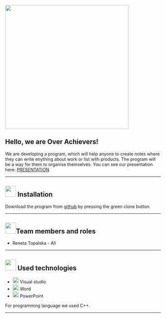 <img src="https://media.discordapp.net/attachments/856937460567113728/861567264914669598/tmp_1625483996449.jpg" width="400">

## Hello, we are Over Achievers!


We are developing a program, which will help anyone to create notes where they can write enything about work or list with products. 
The program will be a way for them to organise themselves. You can see our presentation here:
[PRESENTATION]()

---
 

## <img src="https://media.discordapp.net/attachments/856937460567113728/861573760015925278/tmp_1625485413110.jpg" width="35">  Installation 

Download the program from [github](https://github.com/RBTopalska18/Over-Achievers-MusalaSoft-Project) by pressing the green clone button. 

---

## <img src="https://media.discordapp.net/attachments/856937460567113728/861573760015925278/tmp_1625485413110.jpg" width="35">Team members and roles
- Reneta Topalska  - All

---

## <img src="https://media.discordapp.net/attachments/856937460567113728/861573760015925278/tmp_1625485413110.jpg" width="35"> Used technologies
- <img src="https://media.discordapp.net/attachments/815253581149896790/818134527842582578/Visual_Studio_Icon_2019.svg.png?width=541&height=541" width="20"> Visual studio
-  <img src="https://media.discordapp.net/attachments/815253581149896790/818133539903111188/Microsoft_Word_logo.png" width="20"> Word
- <img src="https://media.discordapp.net/attachments/815253581149896790/818136011359518780/kisspng-microsoft-powerpoint-computer-software-microsoft-o-5b3b3927c75c49.3318087715306079118166-rem.png" width="20"> PowerPoint


 For programming language we used C++.
 
 ---
